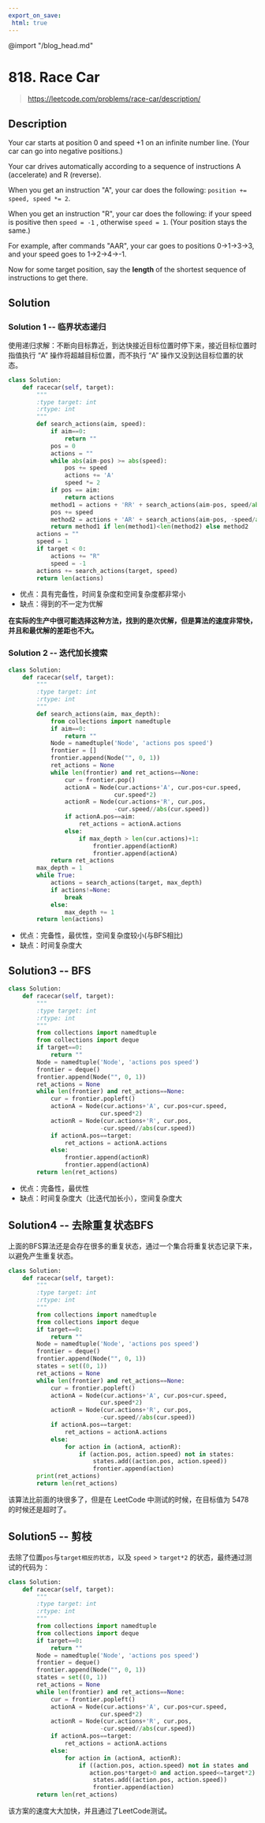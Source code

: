 ```yaml
---
export_on_save:
 html: true
---
```


@import "/blog_head.md"

# 818. Race Car

> <https://leetcode.com/problems/race-car/description/>

## Description

Your car starts at position 0 and speed +1 on an infinite number line.  (Your car can go into negative positions.)

Your car drives automatically according to a sequence of instructions A (accelerate) and R (reverse).

When you get an instruction "A", your car does the following: `position += speed, speed *= 2`.

When you get an instruction "R", your car does the following: if your speed is positive then `speed = -1` , otherwise `speed = 1`.  (Your position stays the same.)

For example, after commands "AAR", your car goes to positions 0->1->3->3, and your speed goes to 1->2->4->-1.

Now for some target position, say the **length** of the shortest sequence of instructions to get there.

## Solution

### Solution 1 -- 临界状态递归

使用递归求解：不断向目标靠近，到达快接近目标位置时停下来，接近目标位置时指值执行 “A” 操作将超越目标位置，而不执行 “A” 操作又没到达目标位置的状态。

```python
class Solution:
    def racecar(self, target):
        """
        :type target: int
        :rtype: int
        """
        def search_actions(aim, speed):
            if aim==0:
                return ""
            pos = 0
            actions = ""
            while abs(aim-pos) >= abs(speed):
                pos += speed
                actions += 'A'
                speed *= 2
            if pos == aim:
                return actions
            method1 = actions + 'RR' + search_actions(aim-pos, speed/abs(speed))
            pos += speed
            method2 = actions + 'AR' + search_actions(aim-pos, -speed/abs(speed))
            return method1 if len(method1)<len(method2) else method2
        actions = ""
        speed = 1
        if target < 0:
            actions += "R"
            speed = -1
        actions += search_actions(target, speed)
        return len(actions)
```
- 优点：具有完备性，时间复杂度和空间复杂度都非常小
- 缺点：得到的不一定为优解

**在实际的生产中很可能选择这种方法，找到的是次优解，但是算法的速度非常快，并且和最优解的差距也不大。**

### Solution 2 -- 迭代加长搜索

```python
class Solution:
    def racecar(self, target):
        """
        :type target: int
        :rtype: int
        """
        def search_actions(aim, max_depth):
            from collections import namedtuple
            if aim==0:
                return ""
            Node = namedtuple('Node', 'actions pos speed')
            frontier = []
            frontier.append(Node("", 0, 1))
            ret_actions = None
            while len(frontier) and ret_actions==None:
                cur = frontier.pop()
                actionA = Node(cur.actions+'A', cur.pos+cur.speed,
                              cur.speed*2)
                actionR = Node(cur.actions+'R', cur.pos,
                              -cur.speed//abs(cur.speed))
                if actionA.pos==aim:
                    ret_actions = actionA.actions
                else:
                    if max_depth > len(cur.actions)+1:
                        frontier.append(actionR)
                        frontier.append(actionA)
            return ret_actions
        max_depth = 1
        while True:
            actions = search_actions(target, max_depth)
            if actions!=None:
                break
            else:
                max_depth += 1
        return len(actions)
```
- 优点：完备性，最优性，空间复杂度较小(与BFS相比)
- 缺点：时间复杂度大

## Solution3 -- BFS

```python
class Solution:
    def racecar(self, target):
        """
        :type target: int
        :rtype: int
        """
        from collections import namedtuple
        from collections import deque
        if target==0:
            return ""
        Node = namedtuple('Node', 'actions pos speed')
        frontier = deque()
        frontier.append(Node("", 0, 1))
        ret_actions = None
        while len(frontier) and ret_actions==None:
            cur = frontier.popleft()
            actionA = Node(cur.actions+'A', cur.pos+cur.speed,
                          cur.speed*2)
            actionR = Node(cur.actions+'R', cur.pos,
                          -cur.speed//abs(cur.speed))
            if actionA.pos==target:
                ret_actions = actionA.actions
            else:
                frontier.append(actionR)
                frontier.append(actionA)
        return len(ret_actions)
```
- 优点：完备性，最优性
- 缺点：时间复杂度大（比迭代加长小），空间复杂度大

## Solution4 -- 去除重复状态BFS

上面的BFS算法还是会存在很多的重复状态，通过一个集合将重复状态记录下来，以避免产生重复状态。

```python
class Solution:
    def racecar(self, target):
        """
        :type target: int
        :rtype: int
        """
        from collections import namedtuple
        from collections import deque
        if target==0:
            return ""
        Node = namedtuple('Node', 'actions pos speed')
        frontier = deque()
        frontier.append(Node("", 0, 1))
        states = set((0, 1))
        ret_actions = None
        while len(frontier) and ret_actions==None:
            cur = frontier.popleft()
            actionA = Node(cur.actions+'A', cur.pos+cur.speed,
                          cur.speed*2)
            actionR = Node(cur.actions+'R', cur.pos,
                          -cur.speed//abs(cur.speed))
            if actionA.pos==target:
                ret_actions = actionA.actions
            else:
                for action in (actionA, actionR):
                    if (action.pos, action.speed) not in states:
                        states.add((action.pos, action.speed))
                        frontier.append(action)
        print(ret_actions)
        return len(ret_actions)
```
该算法比前面的块很多了，但是在 LeetCode 中测试的时候，在目标值为 5478 的时候还是超时了。

## Solution5 -- 剪枝

去除了位置`pos`与`target相反的状态`，以及 `speed` > `target*2` 的状态，最终通过测试的代码为：
```python
class Solution:
    def racecar(self, target):
        """
        :type target: int
        :rtype: int
        """
        from collections import namedtuple
        from collections import deque
        if target==0:
            return ""
        Node = namedtuple('Node', 'actions pos speed')
        frontier = deque()
        frontier.append(Node("", 0, 1))
        states = set((0, 1))
        ret_actions = None
        while len(frontier) and ret_actions==None:
            cur = frontier.popleft()
            actionA = Node(cur.actions+'A', cur.pos+cur.speed,
                          cur.speed*2)
            actionR = Node(cur.actions+'R', cur.pos,
                          -cur.speed//abs(cur.speed))
            if actionA.pos==target:
                ret_actions = actionA.actions
            else:
                for action in (actionA, actionR):
                    if ((action.pos, action.speed) not in states and
                       action.pos*target>0 and action.speed<=target*2):
                        states.add((action.pos, action.speed))
                        frontier.append(action)
        return len(ret_actions)
```
该方案的速度大大加快，并且通过了LeetCode测试。

